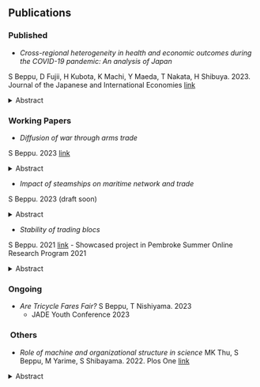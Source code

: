 ## Publications  

### Published

- *Cross-regional heterogeneity in health and economic outcomes during the COVID-19 pandemic: An analysis of Japan*

S Beppu, D Fujii, H Kubota, K Machi, Y Maeda, T Nakata, H Shibuya. 2023. Journal of the Japanese and International Economies [link](https://www.sciencedirect.com/science/article/abs/pii/S0889158323000308)

<details>
<summary>Abstract</summary>
Health and macroeconomic outcomes varied substantially across prefectures in Japan during the COVID-19 crisis. Using an estimated macro-epidemiological model as well as the idea of revealed preference, we compute the marginal rate of substitution (MRS) and the conditional trade-off curve between health and economic outcomes in each prefecture. We find that there is a large heterogeneity in the MRS as well as the location and shape of the conditional trade-off curve.
</details>

### Working Papers

- *Diffusion of war through arms trade*

S Beppu. 2023 [link](../assets/files/paper/weapon_network_102023.pdf)

<details>
<summary>Abstract</summary>  
International trade and conflicts are key aspects of this world. In particular, weapons are traded across the world and civil wars take place in multiple regions. However, not much is known about how those two are related. This paper combines methods in international trade, network analysis, and literature in both empirical and theoretical conflict to state the importance of this overlooked relationship. This paper uses the shift-share design and network measure derived from the Cournot competition in multiple markets to find significant weapons reallocation to other countries after a ceasefire. This paper then tests insights from a bargaining model with an imperfectly observed claim to illustrate how this exogenous increase in weapons may lead to conflicts. Using the predicted change in weapons due to the reallocation as an instrument, an increase in weapons led to more conflicts. Transparency of weapons trade, however, can counteract this rise in conflict.  
</details>

- *Impact of steamships on maritime network and trade*

S Beppu. 2023 (draft soon)

<details>
<summary>Abstract</summary>
How did technological innovation in steamships affect shipping, trade, and development? The first era of globalization in the 19th century and its relationship with the transition from sailing ships to steamships can provide important historical findings and valuable insights into the age of globalization and technological innovation today. To answer this question, this research first digitized shipping data (Lloyd’s Shipping Index) by applying deep learning methods. With this global data, this research finds mainly four insights related to the advent of steamships. First, the spread of steamships is intertwined with geographic characteristics. Longer distance travel is less likely to use steamships even if it takes less time. Attributes of ports also matter in whether steamships enter rapidly. Second, this research documents port-level changes induced by steamships. Surprisingly, ports likely to benefit more from steamships due to shorter time do not necessarily become essential nor increase their tonnage volumes. Third, countries that experienced a shorter duration than the rest of the world seem to benefit from steamships. Using the exogenous shock due to technological innovation, economic indicators such as GDP and urbanization increased for those with more exposure to steamships. Lastly, this research also finds the divergent effect of steamships. Following the specification used in the third result, steamships hurt colonized countries. This research also provides evidence of the importance of institutions and baseline urbanization for benefiting from this technological change.  </details>

- *Stability of trading blocs*

S Beppu. 2021 [link](../assets/files/paper/stability_of_trading_blocs.pdf)
    - Showcased project in Pembroke Summer Online Research Program 2021

<details>
<summary>Abstract</summary>
In recent decades the world has seen an increasing number of regional trade agreements in force. Coinciding with increasing tariffs between the US and China, whether this phenomenon promotes protectionism whereby countries trade less with countries outside or functions as a stepping stone for global free trade is a central concern for answering how international trade evolves in the future. This paper gives insight for answering this question by investigating the stability of such regional trading blocs. Inspired by research in the theory of strategic network formation, the model formulated in this paper shows that, contrary to main findings from canonical models, trading blocs are stable in possibly many cases. The results imply that the importance of countries not belonging to trading blocs will increase its importance in the future. Furthermore, changes induced by globalisation do not necessarily lead to global free trade.
</details>

### Ongoing

- *Are Tricycle Fares Fair?*
S Beppu, T Nishiyama. 2023  
  - JADE Youth Conference 2023

###  Others

- *Role of machine and organizational structure in science*
MK Thu, S Beppu, M Yarime, S Shibayama. 2022. Plos One  [link](https://journals.plos.org/plosone/article?id=10.1371/journal.pone.0272280)

<details>
<summary>Abstract</summary>
The progress of science increasingly relies on machine learning (ML) and machines work alongside humans in various domains of science. This study investigates the team structure of ML-related projects and analyzes the contribution of ML to scientific knowledge production under different team structure, drawing on bibliometric analyses of 25,000 scientific publications in various disciplines. Our regression analyses suggest that (1) interdisciplinary collaboration between domain scientists and computer scientists as well as the engagement of interdisciplinary individuals who have expertise in both domain and computer sciences are common in ML-related projects; (2) the engagement of interdisciplinary individuals seem more important in achieving high impact and novel discoveries, especially when a project employs computational and domain approaches interdependently; and (3) the contribution of ML and its implication to team structure depend on the depth of ML.
</details>
